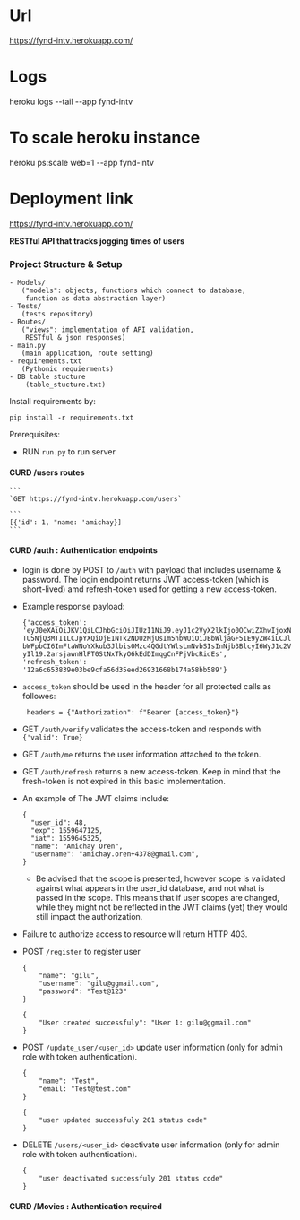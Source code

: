 # Url
https://fynd-intv.herokuapp.com/

# Logs
heroku logs --tail --app fynd-intv
# To scale heroku instance
heroku ps:scale web=1 --app fynd-intv

# Deployment link
https://fynd-intv.herokuapp.com/

**RESTful API that tracks jogging times of users**
### Project Structure & Setup

```
- Models/ 
   ("models": objects, functions which connect to database, 
    function as data abstraction layer)
- Tests/
   (tests repository)
- Routes/
   ("views": implementation of API validation, 
    RESTful & json responses)
- main.py
   (main application, route setting)
- requirements.txt
   (Pythonic requierments)
- DB table stucture
    (table_stucture.txt)
```

Install requirements by:
 
`pip install -r requirements.txt`

Prerequisites:
* RUN `run.py` to run server

#### CURD /users routes
    ```
    `GET https://fynd-intv.herokuapp.com/users`
    
    ```
    [{'id': 1, "name: 'amichay}]
    ```

#### CURD /auth : Authentication endpoints

* login is done by POST to `/auth` with payload that includes username & password. The login endpoint returns JWT access-token (which is short-lived) amd refresh-token used for getting a new access-token.
* Example response payload:
    
    `{'access_token': 'eyJ0eXAiOiJKV1QiLCJhbGciOiJIUzI1NiJ9.eyJ1c2VyX2lkIjo0OCwiZXhwIjoxNTU5NjQ3MTI1LCJpYXQiOjE1NTk2NDUzMjUsIm5hbWUiOiJBbWljaGF5IE9yZW4iLCJlbWFpbCI6ImFtaWNoYXkub3Jlbis0Mzc4QGdtYWlsLmNvbSIsInNjb3BlcyI6WyJ1c2VyIl19.2arsjawnHlPT0StNxTkyO6kEdDImqgCnFPjVbcRidEs', 'refresh_token': '12a6c653839e03be9cfa56d35eed26931668b174a58bb589'}
    ` 
* `access_token` should be used in the header for all protected calls as followes:

    ```buildoutcfg
     headers = {"Authorization": f"Bearer {access_token}"}
    ```
* GET `/auth/verify` validates the access-token and responds with `{'valid': True}`
* GET `/auth/me` returns the user information attached to the token.
* GET `/auth/refresh` returns a new access-token. Keep in mind that the fresh-token is not expired in this basic implementation.
* An example of The JWT claims include:

    ```buildoutcfg
    {
      "user_id": 48,
      "exp": 1559647125,
      "iat": 1559645325,
      "name": "Amichay Oren",
      "username": "amichay.oren+4378@gmail.com",
    }
    ```
    * Be advised that the scope is presented, however scope is validated against what appears in the user_id database, and not what is passed in the scope. This means that if user scopes are changed, while they might not be reflected in the JWT claims (yet) they would still impact the authorization.
* Failure to authorize access to resource will return HTTP 403.

* POST `/register` to register user
    ```request
    {
        "name": "gilu",
        "username": "gilu@ggmail.com",
        "password": "Test@123"
    }
    
    ```
    ```response
    {
        "User created successfuly": "User 1: gilu@ggmail.com"
    }
    
    ```
* POST `/update_user/<user_id>` update user information (only for admin role with token authentication).
    ```request
    {
        "name": "Test",
        "email: "Test@test.com"
    }
    ```
    ```response
    {
        "user updated successfuly 201 status code"
    }
    ```
* DELETE `/users/<user_id>` deactivate user information (only for admin role with token authentication).

    ```response
    {
        "user deactivated successfuly 201 status code"
    }
    ```
#### CURD /Movies : Authentication required




